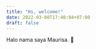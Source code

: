 ```yaml
---
title: "Hi, welcome!"
date: 2022-03-08T17:40:04+07:00
draft: false
---
```


Halo nama saya Maurisa. 👋